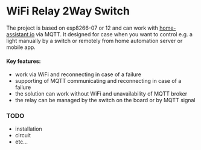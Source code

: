 # WiFi Relay 2Way Switch

The project is based on esp8266-07 or 12 and can work with [home-assistant.io](https://home-assistant.io/) via MQTT. It designed for case when you want to control e.g. a light manually by a switch or remotely from home automation server or mobile app.    

#### Key features:
- work via WiFi and reconnecting in case of a failure
- supporting of MQTT communicating and reconnecting in case of a failure
- the solution can work without WiFi and unavailability of MQTT broker
- the relay can be managed by the switch on the board or by MQTT signal

### TODO
- installation
- circuit
- etc...
